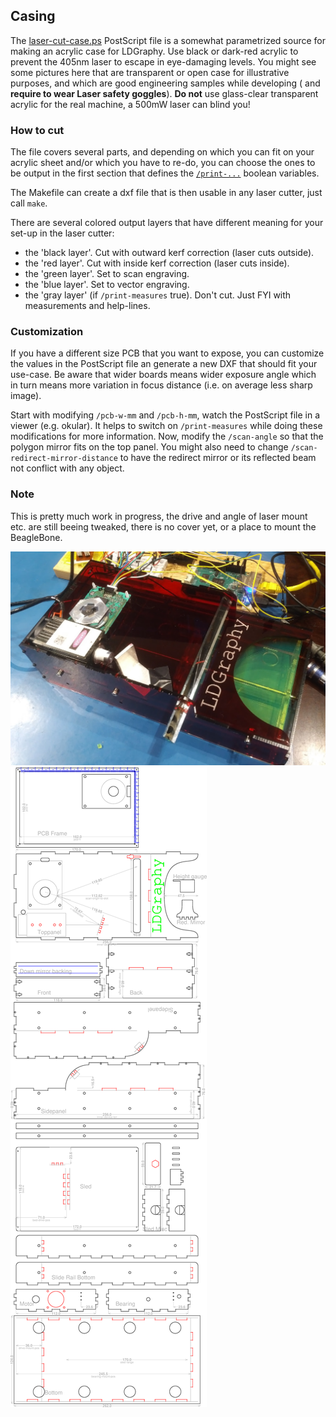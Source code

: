 Casing
------

The [laser-cut-case.ps](./laser-cut-case.ps) PostScript file is a somewhat
parametrized source for making an acrylic case for LDGraphy.
Use black or dark-red acrylic to prevent the 405nm laser to escape in
eye-damaging levels.
You might see some pictures here that are transparent or open case for
illustrative purposes, and which are good engineering samples while developing (
and **require to wear Laser safety goggles**).
**Do not** use glass-clear transparent acrylic for the real machine, a 500mW
laser can blind you!

### How to cut
The file covers several parts, and depending on which you can fit
on your acrylic sheet and/or which you have to re-do, you can choose the ones
to be output in the first section that defines the
[`/print-...`](./laser-cut-case.ps#L28) boolean variables.

The Makefile can create a dxf file that is then usable in any laser cutter, just
call `make`.

There are several colored output layers that have different meaning for your
set-up in the laser cutter:
  * the 'black layer'. Cut with outward kerf correction (laser cuts outside).
  * the 'red layer'. Cut with inside kerf correction (laser cuts inside).
  * the 'green layer'. Set to scan engraving.
  * the 'blue layer'. Set to vector engraving.
  * the 'gray layer' (if `/print-measures` true). Don't cut. Just FYI with measurements and help-lines.

### Customization
If you have a different size PCB that you want to expose, you can customize
the values in the PostScript file an generate a new DXF that should fit your
use-case. Be aware that wider boards means wider exposure angle which in
turn means more variation in focus distance (i.e. on average less sharp image).

Start with modifying `/pcb-w-mm` and `/pcb-h-mm`, watch the PostScript file in
a viewer (e.g. okular). It helps to switch on `/print-measures` while doing
these modifications for more information.
Now, modify the `/scan-angle` so that the polygon mirror fits on the top panel.
You might also need to change `/scan-redirect-mirror-distance` to have the
redirect mirror or its reflected beam not conflict with any object.

### Note
This is pretty much work in progress, the drive and angle of laser mount etc.
are still beeing tweaked, there is no cover yet, or a place to mount the
BeagleBone.

![](../img/sample-case.jpg)
![](../img/laser-cut-outline.png)